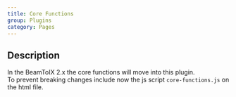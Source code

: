```yaml
---
title: Core Functions
group: Plugins
category: Pages
---
```

## Description
In the BeamToIX 2.x the core functions will move into this plugin.  
To prevent breaking changes include now the js script `core-functions.js` on the html file.  
  